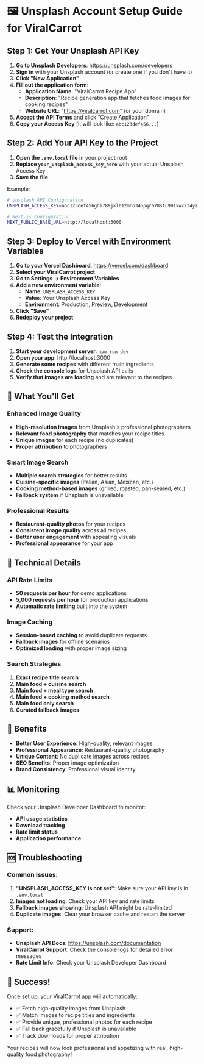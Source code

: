 # 🖼️ Unsplash Account Setup Guide for ViralCarrot

## Step 1: Get Your Unsplash API Key

1. **Go to Unsplash Developers**: https://unsplash.com/developers
2. **Sign in** with your Unsplash account (or create one if you don't have it)
3. **Click "New Application"**
4. **Fill out the application form**:
   - **Application Name**: "ViralCarrot Recipe App"
   - **Description**: "Recipe generation app that fetches food images for cooking recipes"
   - **Website URL**: "https://viralcarrot.com" (or your domain)
5. **Accept the API Terms** and click "Create Application"
6. **Copy your Access Key** (it will look like: `abc123def456...`)

## Step 2: Add Your API Key to the Project

1. **Open the `.env.local` file** in your project root
2. **Replace `your_unsplash_access_key_here`** with your actual Unsplash Access Key
3. **Save the file**

Example:
```bash
# Unsplash API Configuration
UNSPLASH_ACCESS_KEY=abc123def456ghi789jkl012mno345pqr678stu901vwx234yz

# Next.js Configuration
NEXT_PUBLIC_BASE_URL=http://localhost:3000
```

## Step 3: Deploy to Vercel with Environment Variables

1. **Go to your Vercel Dashboard**: https://vercel.com/dashboard
2. **Select your ViralCarrot project**
3. **Go to Settings → Environment Variables**
4. **Add a new environment variable**:
   - **Name**: `UNSPLASH_ACCESS_KEY`
   - **Value**: Your Unsplash Access Key
   - **Environment**: Production, Preview, Development
5. **Click "Save"**
6. **Redeploy your project**

## Step 4: Test the Integration

1. **Start your development server**: `npm run dev`
2. **Open your app**: http://localhost:3000
3. **Generate some recipes** with different main ingredients
4. **Check the console logs** for Unsplash API calls
5. **Verify that images are loading** and are relevant to the recipes

## 🎯 What You'll Get

### Enhanced Image Quality
- **High-resolution images** from Unsplash's professional photographers
- **Relevant food photography** that matches your recipe titles
- **Unique images** for each recipe (no duplicates)
- **Proper attribution** to photographers

### Smart Image Search
- **Multiple search strategies** for better results
- **Cuisine-specific images** (Italian, Asian, Mexican, etc.)
- **Cooking method-based images** (grilled, roasted, pan-seared, etc.)
- **Fallback system** if Unsplash is unavailable

### Professional Results
- **Restaurant-quality photos** for your recipes
- **Consistent image quality** across all recipes
- **Better user engagement** with appealing visuals
- **Professional appearance** for your app

## 🔧 Technical Details

### API Rate Limits
- **50 requests per hour** for demo applications
- **5,000 requests per hour** for production applications
- **Automatic rate limiting** built into the system

### Image Caching
- **Session-based caching** to avoid duplicate requests
- **Fallback images** for offline scenarios
- **Optimized loading** with proper image sizing

### Search Strategies
1. **Exact recipe title search**
2. **Main food + cuisine search**
3. **Main food + meal type search**
4. **Main food + cooking method search**
5. **Main food only search**
6. **Curated fallback images**

## 🚀 Benefits

- **Better User Experience**: High-quality, relevant images
- **Professional Appearance**: Restaurant-quality photography
- **Unique Content**: No duplicate images across recipes
- **SEO Benefits**: Proper image optimization
- **Brand Consistency**: Professional visual identity

## 📊 Monitoring

Check your Unsplash Developer Dashboard to monitor:
- **API usage statistics**
- **Download tracking**
- **Rate limit status**
- **Application performance**

## 🆘 Troubleshooting

### Common Issues:
1. **"UNSPLASH_ACCESS_KEY is not set"**: Make sure your API key is in `.env.local`
2. **Images not loading**: Check your API key and rate limits
3. **Fallback images showing**: Unsplash API might be rate-limited
4. **Duplicate images**: Clear your browser cache and restart the server

### Support:
- **Unsplash API Docs**: https://unsplash.com/documentation
- **ViralCarrot Support**: Check the console logs for detailed error messages
- **Rate Limit Info**: Check your Unsplash Developer Dashboard

## 🎉 Success!

Once set up, your ViralCarrot app will automatically:
- ✅ Fetch high-quality images from Unsplash
- ✅ Match images to recipe titles and ingredients
- ✅ Provide unique, professional photos for each recipe
- ✅ Fall back gracefully if Unsplash is unavailable
- ✅ Track downloads for proper attribution

Your recipes will now look professional and appetizing with real, high-quality food photography!
